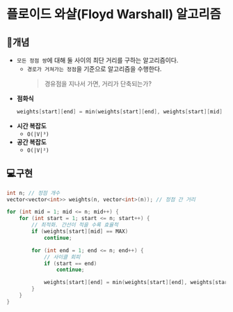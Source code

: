 # 플로이드 와샬(Floyd Warshall) 알고리즘

## 📖개념
- `모든 정점 쌍`에 대해 둘 사이의 최단 거리를 구하는 알고리즘이다.
    - `경로가 거쳐가는 정점`을 기준으로 알고리즘을 수행한다.
        > 경유점을 지나서 가면, 거리가 단축되는가? 
- <b>점화식</b>
    ```c++
    weights[start][end] = min(weights[start][end], weights[start][mid] + weights[mid][end])
    ```
- <b>시간 복잡도</b>
    - `O(|V|³)`
- <b>공간 복잡도</b>
    - `O(|V|²)`
## 💻구현
```c++
int n; // 정점 개수
vector<vector<int>> weights(n, vector<int>(n)); // 정점 간 거리

for (int mid = 1; mid <= n; mid++) {
	for (int start = 1; start <= n; start++) {
        // 최적화. 간선이 적을 수록 효율적
		if (weights[start][mid] == MAX)
			continue;

		for (int end = 1; end <= n; end++) {
            // 사이클 회피
			if (start == end)
				continue;

			weights[start][end] = min(weights[start][end], weights[start][mid] + weights[mid][end]);
		}
	}
}
```